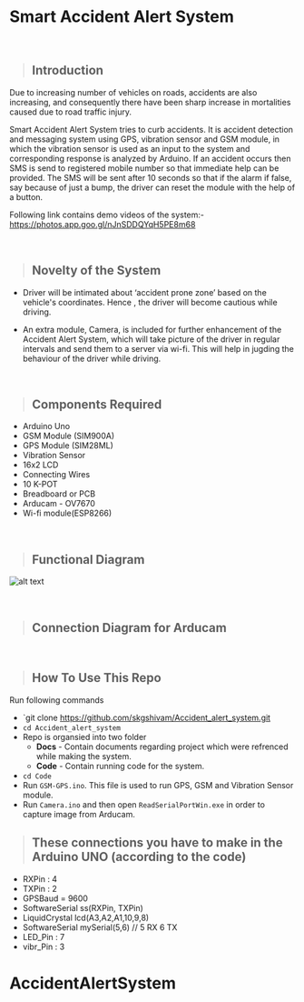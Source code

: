 # Smart Accident Alert System
&nbsp;
> ## Introduction

Due to increasing number of vehicles on roads, accidents are also increasing, and consequently there have been sharp increase in mortalities caused due to road traffic injury.

Smart Accident Alert System tries to curb accidents. It is accident detection and messaging system using GPS, vibration sensor and GSM module, in which the vibration sensor is used as an input to the system and corresponding response is analyzed by Arduino. If an accident occurs then SMS is send to registered mobile number so that immediate help can be provided.
The SMS will be sent after 10 seconds so that if the alarm if false, say because of just a bump, the driver can reset the module with the help of a button.

Following link contains demo videos of the system:-<br />
https://photos.app.goo.gl/nJnSDDQYqH5PE8m68

&nbsp;
> ## Novelty of the System

* Driver will be intimated about ‘accident prone zone’ based on the vehicle's coordinates. Hence , the driver will become cautious while driving. 

* An extra module, Camera, is included for further enhancement of the Accident Alert System, which will take picture of the driver in regular intervals and send them to a server via wi-fi. This will help in jugding the behaviour of the driver while driving.

&nbsp;
> ## Components Required

* Arduino Uno
* GSM Module (SIM900A)
* GPS Module (SIM28ML)
* Vibration Sensor
* 16x2 LCD
* Connecting Wires
* 10 K-POT
* Breadboard or PCB
* Arducam - OV7670
* Wi-fi module(ESP8266)


&nbsp;
> ## Functional Diagram

![alt text](https://github.com/Vineet-Sharma29/Accident_alert_system/blob/master/Docs/Functional-Diagram.PNG?style=centerme)


&nbsp;
> ## Connection Diagram for Arducam



&nbsp;
> ## How To Use This Repo

Run following commands

* `git clone https://github.com/skgshivam/Accident_alert_system.git
* `cd Accident_alert_system`
* Repo is organsied into two folder
  * __Docs__ - Contain documents regarding project which were refrenced while making the system.
  * __Code__ - Contain running code for the system.
* `cd Code`
* Run `GSM-GPS.ino`. This file is used to run GPS, GSM and Vibration Sensor module.
* Run `Camera.ino` and then open `ReadSerialPortWin.exe` in order to capture image from Arducam.

> ## These connections you have to make in the Arduino UNO (according to the code)
* RXPin : 4
* TXPin : 2
* GPSBaud = 9600
* SoftwareSerial ss(RXPin, TXPin)
* LiquidCrystal lcd(A3,A2,A1,10,9,8)
* SoftwareSerial mySerial(5,6) // 5 RX 6 TX
* LED_Pin : 7
* vibr_Pin : 3
# AccidentAlertSystem
